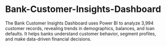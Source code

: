 # Bank-Customer-Insights-Dashboard
The Bank Customer Insights Dashboard uses Power BI to analyze 3,994 customer records, revealing trends in demographics, balances, and loan defaults. It helps banks understand customer behavior, segment profiles, and make data-driven financial decisions.
